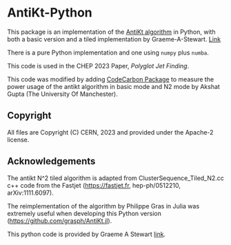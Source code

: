 # AntiKt-Python

This package is an implementation of the [AntiKt algorithm](https://arxiv.org/abs/0802.1189) in Python, with both a basic version and a tiled implementation by Graeme-A-Stewart. [Link](https://github.com/graeme-a-stewart/antikt-python)

There is a pure Python implementation and one using `numpy` plus `numba`.

This code is used in the CHEP 2023 Paper, *Polyglot Jet Finding*.

This code was modified by adding [CodeCarbon Package](https://github.com/mlco2/codecarbon) to measure the power usage of the antikt algorithm in basic mode and N2 mode by Akshat Gupta (The University Of Manchester).

## Copyright

All files are Copyright (C) CERN, 2023 and provided under the Apache-2 license.

## Acknowledgements

The antikt N^2 tiled algorithm is adapted from ClusterSequence_Tiled_N2.cc c++ code 
from the Fastjet (<https://fastjet.fr>,  hep-ph/0512210,  arXiv:1111.6097).

The reimplementation of the algorithm by Philippe Gras in Julia was extremely
useful when developing this Python version (<https://github.com/grasph/AntiKt.jl>).

This python code is provided by Graeme A Stewart [link](https://github.com/graeme-a-stewart/antikt-python).
